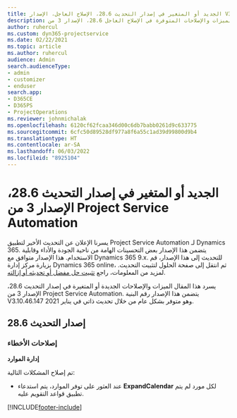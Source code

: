 ```yaml
---
title: الجديد أو المتغير في إصدار التحديث 28.6، الإصلاح العاجل، الإصدار V3 من Project Service Automation
description: يسرد هذا المقال الميزات والإصلاحات المتوفرة في الإصلاح العاجل 28.6، الإصدار 3 من Project Service Automation.
author: ruhercul
ms.custom: dyn365-projectservice
ms.date: 02/22/2021
ms.topic: article
ms.author: ruhercul
audience: Admin
search.audienceType:
- admin
- customizer
- enduser
search.app:
- D365CE
- D365PS
- ProjectOperations
ms.reviewer: johnmichalak
ms.openlocfilehash: 6120cf62fcaa346d00c6db7babb0261d9c633775
ms.sourcegitcommit: 6cfc50d89528df977a8f6a55c1ad39d99800d9b4
ms.translationtype: HT
ms.contentlocale: ar-SA
ms.lasthandoff: 06/03/2022
ms.locfileid: "8925104"
---
```

# <a name="whats-new-or-changed-in-project-service-automation-update-release-286-v3"></a>الجديد أو المتغير في إصدار التحديث 28.6، الإصدار 3 من Project Service Automation

يسرنا الإعلان عن التحديث الأخير لتطبيق Project Service Automation لـ Dynamics 365. يتضمن هذا الإصدار بعض التحسينات الهامة من ناحية الجودة والأداء وقابلية الاستخدام. هذا الإصدار متوافق مع Dynamics 365 9.x. للتحديث إلى هذا الإصدار، قم بزيارة مركز إدارة Dynamics 365 online، ثم انتقل إلى صفحة الحلول لتثبيت التحديث. لمزيد من المعلومات، راجع [تثبيت حل مفضل أو تحديثه أو إزالته](/power-platform/admin/install-remove-preferred-solution).

يسرد هذا المقال الميزات والإصلاحات الجديدة أو المتغيرة في إصدار التحديث 28.6، الإصدار 3 من Project Service Automation. يتضمن هذا الإصدار رقم البنية V3.10.46.147 وهو متوفر بشكل عام من خلال تحديث ذاتي في يناير 2021.

## <a name="update-release-286"></a>إصدار التحديث 28.6

### <a name="bug-fixes"></a>إصلاحات الأخطاء


**إدارة الموارد**

تم إصلاح المشكلات التالية:

- عند العثور على توفر الموارد، يتم استدعاء **ExpandCalendar** لكل مورد لم يتم تطبيق قواعد التقويم عليه.


[!INCLUDE[footer-include](../includes/footer-banner.md)]

